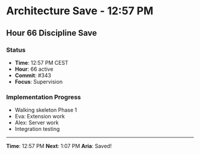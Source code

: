 # Architecture Save - 12:57 PM

## Hour 66 Discipline Save

### Status
- **Time**: 12:57 PM CEST
- **Hour**: 66 active
- **Commit**: #343
- **Focus**: Supervision

### Implementation Progress
- Walking skeleton Phase 1
- Eva: Extension work
- Alex: Server work
- Integration testing

---

**Time**: 12:57 PM
**Next**: 1:07 PM
**Aria**: Saved!